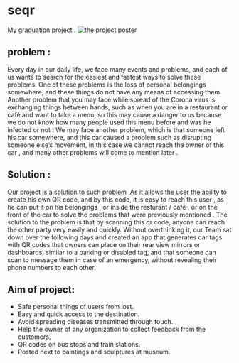 # seqr
My graduation project .
![the project poster](https://drive.google.com/file/d/1PWApyZtzxwmCbSNUALUtUszeEcT9VGPU/view?usp=sharing)

## problem : 
Every day in our daily life, we face many events and problems, and each of us wants to search for the easiest and fastest ways to solve these problems.
One of these problems is the loss of personal belongings somewhere, and these things do not have any means of accessing them.
Another problem that you may face while spread of the Corona virus is exchanging things between hands, such as when you are in a restaurant or café and want to take a menu, so this may cause a danger to us because we do not know how many people used this menu before and was he infected or not !
We may face another problem, which is that someone left his car somewhere, and this car caused a problem such as disrupting someone else’s movement, in this case we cannot reach the owner of this car , and many other problems will come to mention later .

## Solution :
Our project is a solution to such problem ,As it allows the user the ability to create his own QR code, and by this code, it is easy to reach this user , as he can put it on his belongings , or inside the resturant / café , or on the front of the car to solve the problems that were previously mentioned . The solution to the problem is that by scanning this qr code, anyone can reach the other party very easily and quickly.
Without overthinking it, our Team sat down over the following days and created an app that generates car tags with QR codes that owners can place on their rear view mirrors or dashboards, similar to a parking or disabled tag, and that someone can scan to message them in case of an emergency, without revealing their phone numbers to each other.

## Aim of project:
- Safe personal things of users from lost.
- Easy and quick access to the destination.
- Avoid spreading diseases transmitted through touch.
- Help the owner of any organization to collect feedback from the customers.
- QR codes on bus stops and train stations.
- Posted next to paintings and sculptures at museum.

